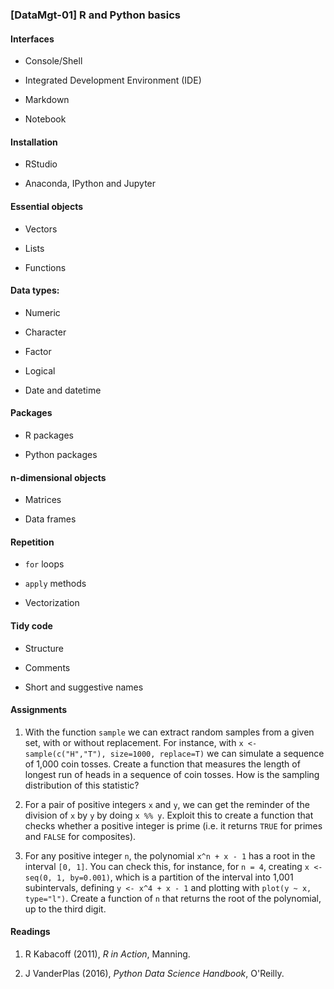 ### [DataMgt-01] R and Python basics

#### Interfaces

- Console/Shell

- Integrated Development Environment (IDE)

- Markdown

- Notebook

#### Installation

- RStudio

- Anaconda, IPython and Jupyter

#### Essential objects

- Vectors

- Lists

- Functions

#### Data types:

- Numeric

- Character

- Factor

- Logical

- Date and datetime

#### Packages

- R packages

- Python packages

#### n-dimensional objects

- Matrices

- Data frames

#### Repetition

- `for` loops

- `apply` methods

- Vectorization

#### Tidy code

- Structure

- Comments

- Short and suggestive names

#### Assignments

1. With the function `sample` we can extract random samples from a given set, with or without replacement. For instance, with
  `x <- sample(c("H","T"), size=1000, replace=T)`
we can simulate a sequence of 1,000 coin tosses. Create a function that measures the length of longest run of heads in a sequence of coin tosses. How is the sampling distribution of this statistic?

2. For a pair of positive integers `x` and `y`, we can get the reminder of the division of `x` by `y` by doing `x %% y`. Exploit this to create a function that checks whether a positive integer is prime (i.e. it returns `TRUE` for primes and `FALSE` for composites).

3. For any positive integer `n`, the polynomial `x^n + x - 1` has a root in the interval `[0, 1]`. You can check this, for instance, for `n = 4`, creating
  `x <- seq(0, 1, by=0.001)`,
which is a partition of the interval into 1,001 subintervals, defining
  `y <- x^4 + x - 1`
and plotting with
  `plot(y ~ x, type="l")`.
Create a function of `n` that returns the root of the polynomial, up to the third digit.

#### Readings

1. R Kabacoff (2011), *R in Action*, Manning.

2. J VanderPlas (2016), *Python Data Science Handbook*, O'Reilly.
